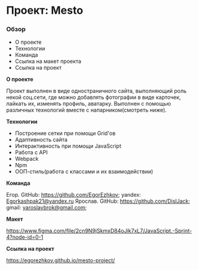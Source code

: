 # Проект: Mesto

### Обзор

- О проекте
- Технологии
- Команда
- Ссылка на макет проекта
- Ссылка на проект

**О проекте**

Проект выполнен в виде одностраничного сайта, выполняющий роль некой соц.сети, где можно добавлять фотографии в виде карточек, лайкать их, изменять профиль, аватарку.
Выполнен с помощью различных технологий вместе с напарником(смотреть ниже).

**Технологии**

- Построение сетки при помощи Grid'ов
- Адаптивность сайта
- Интерактивность при помощи JavaScript
- Работа с API
- Webpack
- Npm
- ООП-стиль(работа с классами и их взаимодействии)

**Команда**

Егор. GitHub: https://github.com/EgorEzhkov; yandex: Egorkashpak21@yandex.ru
Ярослав. GitHub: https://github.com/DislJack; gmail: yaroslavbrok@gmail.com;

**Макет**

https://www.figma.com/file/2cn9N9jSkmxD84oJik7xL7/JavaScript.-Sprint-4?node-id=0-1

**Ссылка на проект**

https://egorezhkov.github.io/mesto-project/
